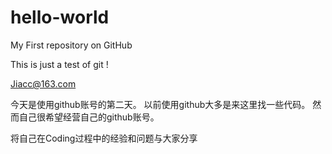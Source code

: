 # hello-world
My First repository on GitHub

This is just a test of git !

Jiacc@163.com

今天是使用github账号的第二天。
以前使用github大多是来这里找一些代码。
然而自己很希望经营自己的github账号。

将自己在Coding过程中的经验和问题与大家分享
